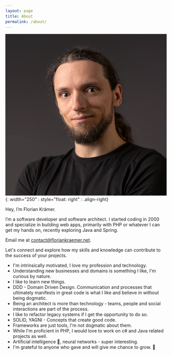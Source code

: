 ```yaml
---
layout: page
title: About
permalink: /about/
---
```


![Photo of Florian Krämer](/assets/images/foto.jpg){: width="250" : style="float: right" : .align-right}

Hey, I’m Florian Krämer.

I’m a software developer and software architect. I started coding in 2000 and specialize in building web apps, primarily with PHP or whatever I can get my hands on, recently exploring Java and Spring.

Email me at <a href="mailto:fk@kreative-design.net">contact@floriankraemer.net<a/>.

Let's connect and explore how my skills and knowledge can contribute to the success of your projects.

* I'm intrinsically motivated, I love my profession and technology.
* Understanding new businesses and domains is something I like, I'm curious by nature.
* I like to learn new things.
* DDD - Domain Driven Design. Communication and processes that ultimately manifests in great code is what I like and believe in without being dogmatic.
* Being an architect is more than technology - teams, people and social interactions are part of the process.
* I like to refactor legacy systems if I get the opportunity to do so.
* SOLID, YAGNI - Concepts that create good code.
* Frameworks are just tools, I'm not dogmatic about them.
* While I'm proficient in PHP, I would love to work on c# and Java related projects as well.
* Artificial intelligence 🤖, neural networks - super interesting.
* I'm grateful to anyone who gave and will give me chance to grow. 🙇
